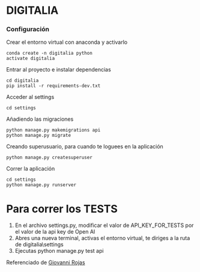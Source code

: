 # DIGITALIA

### Configuración

Crear el entorno virtual con anaconda y activarlo

```console
conda create -n digitalia python
activate digitalia
```

Entrar al proyecto e instalar dependencias

```console
cd digitalia
pip install -r requirements-dev.txt
```
Acceder al settings
```console
cd settings
```

Añadiendo las migraciones
```console
python manage.py makemigrations api
python manage.py migrate
```

Creando superusuario, para cuando te loguees en la aplicación
```console
python manage.py createsuperuser
```

Correr la aplicación

```console
cd settings
python manage.py runserver
```

# Para correr los TESTS
1. En el archivo settings.py, modificar el valor de API_KEY_FOR_TESTS por el valor de la api key de Open AI
2. Abres una nueva terminal, activas el entorno virtual, te diriges a la ruta de digitalia\settings
3. Ejecutas python manage.py test api

Referenciado de [Giovanni Rojas](https://github.com/giovannirm/digitalia)